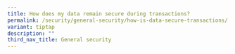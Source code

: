 ```yaml
---
title: How does my data remain secure during transactions?
permalink: /security/general-security/how-is-data-secure-transactions/
variant: tiptap
description: ""
third_nav_title: General security
---
```

